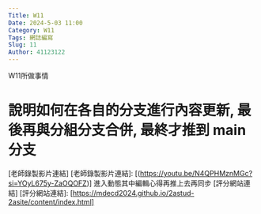 ```yaml
---
Title: W11
Date: 2024-5-03 11:00
Category: W11
Tags: 網誌編寫
Slug: 11
Author: 41123122
---
```


W11所做事情

<!-- PELICAN_END_SUMMARY -->

# 說明如何在各自的分支進行內容更新, 最後再與分組分支合併, 最終才推到 main 分支
[老師錄製影片連結]
[老師錄製影片連結]:
[(https://youtu.be/N4QPHMznMGc?si=YOyL675y-ZaOQOFZ)]
進入動態其中編輯心得再推上去再同步
[評分網站連結]
[評分網站連結]:
[https://mdecd2024.github.io/2astud-2asite/content/index.html]




